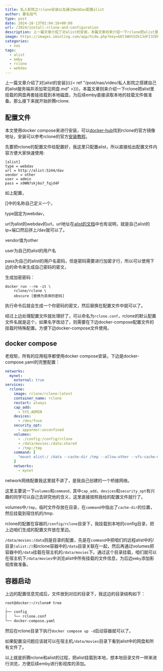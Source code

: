 ```yaml
---
title: 私人影院之rclone安装以及通过WebDav配置alist
author: 要名俗气
type: post
date: 2024-10-13T02:04:10+00:00
url: /2024/install-rclone-and-configuration
description: 上一篇文章介绍了对alist的安装，本篇文章则来介绍一下rclone把alist里挂载的网盘再套娃挂载到本地磁盘，为后续emby直接读取本地的挂载文件做准备。那么接下来就开始折腾rclone. 
image: https://images.iminling.com/app/hide.php?key=bEt3WUtUZk13dFI3Z0FyckVUZGdnQS94cHhoaHlzMVdsNGp1c0tHVG0vVjhLRHZYbzE2Unl1VlVPdWpFUjdqMllSZE5jVGc9
categories:
  - nas
tags:
  - alist
  - emby
  - rclone
  - webdav
---
```

上一篇文章介绍了对[alist的安装]({{< ref "/post/nas/video/私人影院之搭建自己的alist服务端并添加常见网盘.md" >}})，本篇文章则来介绍一下rclone把alist里挂载的网盘再套娃挂载到本地磁盘，为后续emby直接读取本地的挂载文件做准备。那么接下来就开始折腾rclone.

## 配置文件

本文使用docker compose来进行安装，可以[docker-hub](https://hub.docker.com/r/rclone/rclone)找到rclone的官方镜像地址，安装可以参考rclone的官方[安装教程](https://rclone.org/install/#docker)。

先要把rclone的配置文件给配置好，我这里只配置alist，所以直接给出配置文件内容方便大家快速使用:

```
[alist]
type = webdav
url = http://alist:5244/dav
vendor = other
user = admin
pass = x9WN7skj6o7_fqjd4F
```

如上配置，

[]中的名称自己定义一个，

type固定为webdav，

url为alist的webdav的url，url地址在[alist的文档](https://alist.nn.ci/zh/guide/webdav.html)中也有说明，就是自己alist的ip+端口然后拼上/dav就可以了。

vendor值为other

user为自己的alist的用户名

pass为自己的alist的用户名密码，但是密码需要进行加密才行，所以可以使用下边的命令来生成自己密码的密文，

生成加密密码：

```
docker run --rm -it \
    rclone/rclone \
    obscure [替换为具体的密码]
```

执行命令后就会生成一个你密码的密文，然后替换在配置文件中就可以了。

经过上边处理配置文件就处理好了，可以命名为`rclone.conf`，rclone的默认配置文件名就是这个，如果名字改动了，则需要在下边docker-compose配置文件的挂载时特殊配置。方便下边docker-compose文件使用。

## docker compose

老规矩，所有的应用程序都使用docker compose安装，下边是docker-compose.yaml的完整配置：

```yaml
networks:
  mynet:
    external: true
services:
  rclone:
    image: rclone/rclone:latest
    container_name: rclone
    restart: always
    cap_add:
      - SYS_ADMIN
    devices:
      - /dev/fuse
    security_opt:
      - apparmor:unconfined
    volumes:
      - ./config:/config/rclone
      - /data/movies:/data:shared
      - /tmp:/tmp
    command: [
      "mount alist:/ /data --cache-dir /tmp --allow-other --vfs-cache-mode writes --allow-non-empty"
    ]
    networks:
      - mynet
```

network网络配置我这里就不讲了，是我自己创建的一个桥接网络。

这里主要说一下`volumes`和`command,` 其中`cap_add`，`devices`和`security_opt`有兴趣的同学可以自己去研究他的含义，这里直接按照我给的配置文件就行了。

volumes中`/tmp`，临时文件存放在目录，在`command`中指出了`cache-dir`的位置，然后挂载到宿住机的/tmp.

rclone的配置在容器的`/config/rclone`目录下，我挂载到本地的config目录，把上边咱们生成的配置文件放在里边。

`/data/movies:/data`则是目录的配置，先是在`command`中把咱们的远程alist中的/目录`(alist:/)`和rclone容器中的`/data`目录关联在一起，然后再通过volumes把容器中的`/data`挂载在宿主机的`/data/movies`下。通过这个目录挂载，咱们就可以在宿主机下`/data/movies`中浏览alist中所有挂载的文件信息，为后边`emby`添加影视库做准备。

## 容器启动

上边的配置信息完成后，文件放到对应的目录下，我这边的目录结构如下：

```bash
root@docker:~/rclone# tree
.
├── config
│   └── rclone.conf
└── docker-compose.yaml
```

然后在rclone目录下执行`docker compose up -d`启动容器就可以了。

如果配置没问题应该就可以在宿主机`/data/movies`目录下看到alist中的网盘和所有文件了。

以上就是折腾rclone和alist的过程，把alist挂载到本地，想本地目录文件一样来进行浏览，方便后续emby进行影视库的添加。
